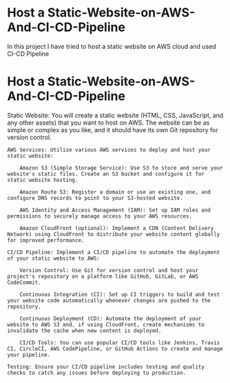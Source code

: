 # Host a Static-Website-on-AWS-And-CI-CD-Pipeline
In this project I have tried to host a static website on AWS cloud and used CI-CD Pipeline 
# Host a Static-Website-on-AWS-And-CI-CD-Pipeline


 Static Website: You will create a static website (HTML, CSS, JavaScript, and any other assets) that you want to host on AWS. The website can be as simple or complex as you like, and it should have its own Git repository for version control.

    AWS Services: Utilize various AWS services to deploy and host your static website:

        Amazon S3 (Simple Storage Service): Use S3 to store and serve your website's static files. Create an S3 bucket and configure it for static website hosting.

        Amazon Route 53: Register a domain or use an existing one, and configure DNS records to point to your S3-hosted website.

        AWS Identity and Access Management (IAM): Set up IAM roles and permissions to securely manage access to your AWS resources.

        Amazon CloudFront (optional): Implement a CDN (Content Delivery Network) using CloudFront to distribute your website content globally for improved performance.

    CI/CD Pipeline: Implement a CI/CD pipeline to automate the deployment of your static website to AWS:

        Version Control: Use Git for version control and host your project's repository on a platform like GitHub, GitLab, or AWS CodeCommit.

        Continuous Integration (CI): Set up CI triggers to build and test your website code automatically whenever changes are pushed to the repository.

        Continuous Deployment (CD): Automate the deployment of your website to AWS S3 and, if using CloudFront, create mechanisms to invalidate the cache when new content is deployed.

        CI/CD Tools: You can use popular CI/CD tools like Jenkins, Travis CI, CircleCI, AWS CodePipeline, or GitHub Actions to create and manage your pipeline.

    Testing: Ensure your CI/CD pipeline includes testing and quality checks to catch any issues before deploying to production.
